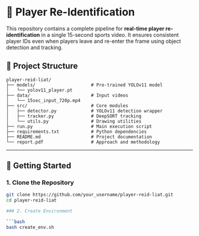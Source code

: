 # 🏃 Player Re-Identification 

This repository contains a complete pipeline for **real-time player re-identification** in a single 15-second sports video. It ensures consistent player IDs even when players leave and re-enter the frame using object detection and tracking.

## 📁 Project Structure
```
player-reid-liat/
├── models/                     # Pre-trained YOLOv11 model
│   └── yolov11_player.pt
├── data/                       # Input videos
│   └── 15sec_input_720p.mp4
├── src/                        # Core modules
│   ├── detector.py             # YOLOv11 detection wrapper
│   ├── tracker.py              # DeepSORT tracking
│   └── utils.py                # Drawing utilities
├── run.py                      # Main execution script            
├── requirements.txt            # Python dependencies
├── README.md                   # Project documentation
└── report.pdf                  # Approach and methodology
```
---

## 🚀 Getting Started

### 1. Clone the Repository

```bash
git clone https://github.com/your_username/player-reid-liat.git
cd player-reid-liat

### 2. Create Environment

```bash
bash create_env.sh
